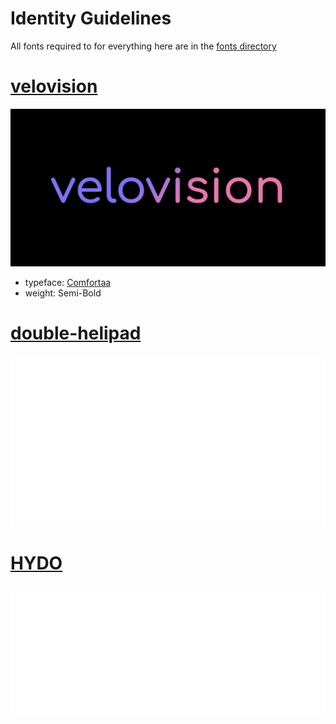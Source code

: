# Identity Guidelines

All fonts required to for everything here are in the [fonts directory](fonts)

# [velovision](velovision)

![velovision-black-bg](velovision/velovision-black-bg.png)

+ typeface: [Comfortaa](https://fonts.google.com/specimen/Comfortaa?preview.text=velovision&preview.text_type=custom&category=Sans+Serif,Display&preview.size=58)
+ weight: Semi-Bold

# [double-helipad](double-helipad)

![double-helipad-white-fg](double-helipad/double-helipad-white-fg.png)

# [HYDO](hydo)

![hydo-white-fg](hydo/hydo-white-fg.png)

